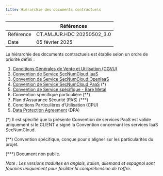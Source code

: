```yaml
---
title: Hiérarchie des documents contractuels
---
```


|           | Références                 |
| --------- | -------------------------- |
| Référence | CT.AM.JUR.HDC 20250502_3.0 |
| Date      | 05 février 2025            |

La hiérarchie des documents contractuels est établie selon un ordre de priorité défini :

1. [Conditions Générales de Vente et Utilisation (CGVU)](cgvu.docx)
2. [Convention de Service SecNumCloud IaaS](iaas/sla_iaas.docx)
3. [Convention de Service SecNumCloud OpenIaaS](iaas/sla_openiaas.docx)
4. [Convention de Service SecNumCloud PaaS](paas/sla_paas.docx) (*)
5. [Convention de Service spécifique - Bare Metal](baremetal.docx)
6. Convention spécifique particulière (**)
7. Plan d'Assurance Sécurité (PAS) (***)
8. Conditions Particulières d’Utilisation (CPU) 
9. [Data Protection Agreement](dpa.docx) (DPA)

(*) Il est spécifié que la présente Convention de services PaaS est valide uniquement si le CLIENT a signé la Convention concernant les services IaaS SecNumCloud.

(**) Convention spécifique, conçue pour s'aligner sur les particularités du projet.

(***) Document non public.

_Note : Les versions traduites en anglais, italien, allemand et espagnol sont fournies uniquement pour faciliter la compréhension de l'offre._
